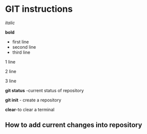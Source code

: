 # GIT instructions

*italic*

**bold**

* first line
* second line
* third line

 1 line

 2 line

 3 line

 **git status** -current status of repository

 **git init** - create a repository

 **clear**-to clear a terminal 

 ## How to add current changes into repository

 